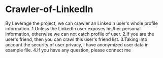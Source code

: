 # Crawler-of-LinkedIn
By Leverage the project, we can crawler an LinkedIn user's whole profile information.
1.Unless the LinkedIn user exposes his/her personal information, otherwise we can not catch profile of user.
2.If you are the user's friend, then you can crawl this user's friend list.
3.Taking into account the security of user privacy, I have anonymized user data in example file.
4.If you have any question, please connect me


